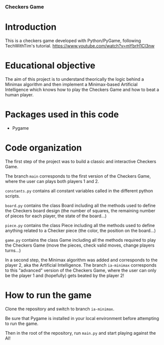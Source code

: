 ### Checkers Game

# Introduction

This is a checkers game developed with Python/PyGame, following TechWithTim's tutorial. 
https://www.youtube.com/watch?v=mYbrH1Cl3nw

# Educational objective

The aim of this project is to understand theorically the logic behind a Minimax algorithm and then implement a Minimax-based Artificial Intelligence which knows how to play the Checkers Game and how to beat a human player.

# Packages used in this code

- Pygame

# Code organization

The first step of the project was to build a classic and interactive Checkers Game.


The branch `main` corresponds to the first version of the Checkers Game, where the user can plays both players 1 and 2.


`constants.py` contains all constant variables called in the different python scripts. 


`board.py` contains the class Board including all the methods used to define the Checkers board design (the number of squares, the remaining number of pieces for each player, the state of the board...)


`piece.py` contains the class Piece including all the methods used to define anything related to a Checker piece (the color, the position on the board...)


`game.py` contains the class Game including all the methods required to play the Checkers Game (move the pieces, check valid moves, change players turns...)


In a second step, the Minimax algorithm was added and corresponds to the player 2, aka the Artificial Intelligence.
The branch `ia-minimax` corresponds to this "advanced" version of the Checkers Game, where the user can only be the player 1 and (hopefully) gets beated by the player 2!

# How to run the game

Clone the repository and switch to branch `ia-minimax`.

Be sure that Pygame is installed in your local environment before attempting to run the game.

Then in the root of the repository, run `main.py` and start playing against the AI!